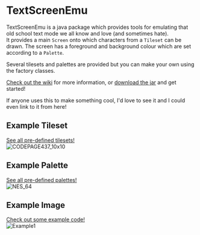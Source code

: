 # TextScreenEmu

TextScreenEmu is a java package which provides tools for emulating that old school text mode we all know and love (and sometimes hate).  
It provides a main `Screen` onto which characters from a `Tileset` can be drawn. The screen has a foreground and background colour which are set according to a `Palette`.  
  
Several tilesets and palettes are provided but you can make your own using the factory classes.  
  
[Check out the wiki](https://github.com/sirrandalot/TextScreenEmu/wiki) for more information, or [download the jar](https://github.com/sirrandalot/TextScreenEmu/tree/master/jars) and get started!  

If anyone uses this to make something cool, I'd love to see it and I could even link to it from here!
  
## Example Tileset
[See all pre-defined tilesets!](https://github.com/sirrandalot/TextScreenEmu/wiki/Pre-Defined-Tilesets)  
![CODEPAGE437_10x10](https://i.imgur.com/s83FMdC.png)

## Example Palette
[See all pre-defined palettes!](https://github.com/sirrandalot/TextScreenEmu/wiki/Pre-Defined-Palettes)  
![NES_64](https://i.imgur.com/js4ZfO1.png)

## Example Image
[Check out some example code!](https://github.com/sirrandalot/TextScreenEmu/wiki/Example-Code)  
![Example1](https://i.imgur.com/Bpuv6qZ.png)
